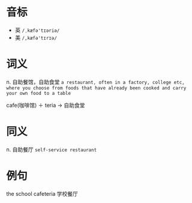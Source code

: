 # 音标

- 英 `/ˌkæfə'tɪəriə/`
- 美 `/,kæfə'tɪrɪə/`

# 词义

n. 自助餐馆，自助食堂
`a restaurant, often in a factory, college etc, where you choose from foods that have already been cooked and carry your own food to a table`



cafe(咖啡馆) ＋ teria → 自助食堂

# 同义

n. 自助餐厅
`self-service restaurant`

# 例句

the school cafeteria
学校餐厅


